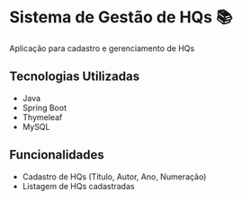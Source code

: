 # Sistema de Gestão de HQs 📚

Aplicação para cadastro e gerenciamento de HQs

## Tecnologias Utilizadas
- Java
- Spring Boot
- Thymeleaf
- MySQL

## Funcionalidades
- Cadastro de HQs (Título, Autor, Ano, Numeração)
- Listagem de HQs cadastradas
